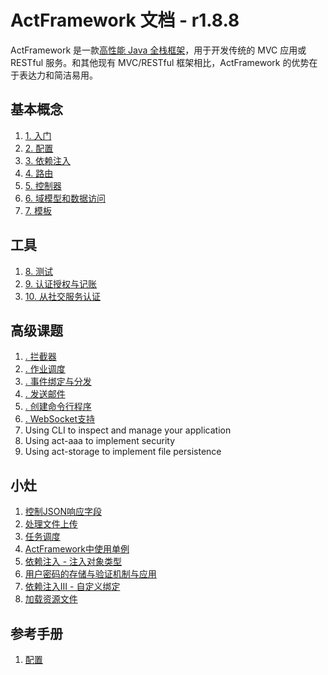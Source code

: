 # ActFramework 文档 - r1.8.8

ActFramework 是一款[高性能 Java 全栈框架](https://www.techempower.com/benchmarks/#section=data-r15&hw=cl&test=fortune&l=hra0e7&c=4&o=4)，用于开发传统的 MVC 应用或 RESTful 服务。和其他现有 MVC/RESTful 框架相比，ActFramework 的优势在于表达力和简洁易用。

<meta-block>

<wip>

## 基本概念

1. [1. 入门](get_start.md)
1. [2. 配置](configuration.md)
1. [3. 依赖注入](di.md)
1. [4. 路由](routing.md)
1. [5. 控制器](controller.md)
1. [6. 域模型和数据访问](model.md)
1. [7. 模板](templating.md)

## 工具

1. [8. 测试](test.md)
1. [9. 认证授权与记账](aaa.md)
1. [10. 从社交服务认证](social_link.md)

## 高级课题

1. [. 拦截器](interceptor.md)
1. [. 作业调度](job.md)
1. [. 事件绑定与分发](event.md)
1. [. 发送邮件](email.md)
1. [. 创建命令行程序](cli.md)
1. [. WebSocket支持](websocket.md)
1. Using CLI to inspect and manage your application
1. Using act-aaa to implement security
1. Using act-storage to implement file persistence

## 小灶

1. [控制JSON响应字段](recipe/json-response.md)
1. [处理文件上传](recipe/file-upload.md)
1. [任务调度](recipe/job-schedule.md)
1. [ActFramework中使用单例](recipe/singleton.md)
1. [依赖注入 - 注入对象类型](recipe/di-inject-type.md)
1. [用户密码的存储与验证机制与应用](recipe/user-password-hash.md)
1. [依赖注入III - 自定义绑定](recipe/di-binding.md)
1. [加载资源文件](recipe/resource_loading.md)

## 参考手册

1. [配置](configuration.md)

<new-page>
